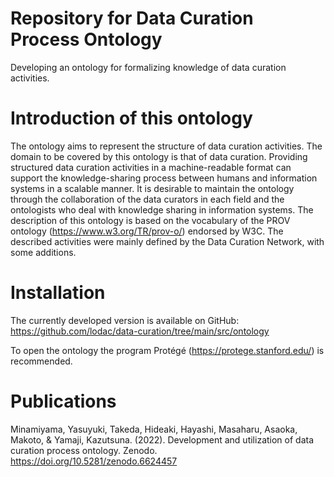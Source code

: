 # Repository for Data Curation Process Ontology
Developing an ontology for formalizing knowledge of data curation activities.

# Introduction of this ontology
The ontology aims to represent the structure of data curation activities. The domain to be covered by this ontology is that of data curation. Providing structured data curation activities in a machine-readable format can support the knowledge-sharing process between humans and information systems in a scalable manner. It is desirable to maintain the ontology through the collaboration of the data curators in each field and the ontologists who deal with knowledge sharing in information systems. The description of this ontology is based on the vocabulary of the PROV ontology (https://www.w3.org/TR/prov-o/) endorsed by W3C. The described activities were mainly defined by the Data Curation Network, with some additions.

# Installation
The currently developed version is available on GitHub: https://github.com/lodac/data-curation/tree/main/src/ontology

To open the ontology the program Protégé (https://protege.stanford.edu/) is recommended.

# Publications
Minamiyama, Yasuyuki, Takeda, Hideaki, Hayashi, Masaharu, Asaoka, Makoto, & Yamaji, Kazutsuna. (2022). Development and utilization of data curation process ontology. Zenodo. https://doi.org/10.5281/zenodo.6624457
